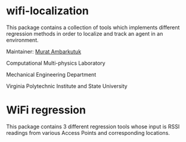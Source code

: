 # wifi-localization
This package contains a collection of tools which implements different regression methods in order to localize and track an agent in an environment.

Maintainer: [Murat Ambarkutuk](https://www.github.com/eroniki)

Computational Multi-physics Laboratory

Mechanical Engineering Department

Virginia Polytechnic Institute and State University


# WiFi regression
This package contains 3 different regression tools whose input is RSSI readings from various Access Points and corresponding locations.
